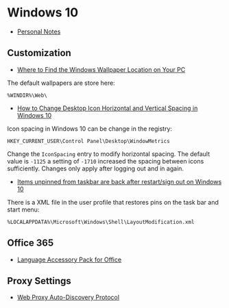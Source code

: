 # Windows 10

- [Personal Notes](README.md)

## Customization

- [Where to Find the Windows Wallpaper Location on Your PC](https://www.techjunkie.com/windows-wallpaper-location/)

The default wallpapers are store here:

    %WINDIR%\Web\

- [How to Change Desktop Icon Horizontal and Vertical Spacing in Windows 10](https://www.tenforums.com/tutorials/16941-change-desktop-icon-spacing-windows-10-a.html)

Icon spacing in Windows 10 can be change in the registry:

    HKEY_CURRENT_USER\Control Panel\Desktop\WindowMetrics

Change the `IconSpacing` entry to modify horizontal spacing. The default value is `-1125` a setting of `-1710` increased the spacing between icons sufficiently. Changes only apply after logging out and in again.

- [Items unpinned from taskbar are back after restart/sign out on Windows 10](https://superuser.com/questions/1251656/items-unpinned-from-taskbar-are-back-after-restart-sign-out-on-windows-10)

There is a XML file in the user profile that restores pins on the task bar and start menu:

    %LOCALAPPDATA%\Microsoft\Windows\Shell\LayoutModification.xml

## Office 365

- [Language Accessory Pack for Office](https://support.office.com/en-us/article/Language-Accessory-Pack-for-Office-82ee1236-0f9a-45ee-9c72-05b026ee809f)

## Proxy Settings

- [Web Proxy Auto-Discovery Protocol](https://en.wikipedia.org/wiki/Web_Proxy_Auto-Discovery_Protocol)

